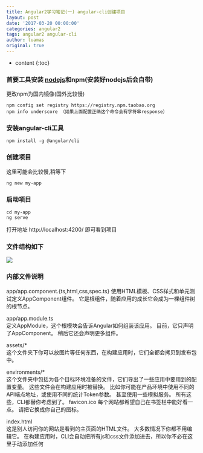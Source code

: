 ```yaml
---
title: Angular2学习笔记(一) angular-cli创建项目
layout: post
date: '2017-03-20 00:00:00'
categories: angular2
tags: angular2 angular-cli
author: luamas
original: true
---
```


* content
{:toc}

### 首要工具安装 [nodejs](https://nodejs.org/en/)和npm(安装好nodejs后会自带)
更改npm为国内镜像(国外比较慢)

```
npm config set registry https://registry.npm.taobao.org 
npm info underscore （如果上面配置正确这个命令会有字符串response）
```



### 安装angular-cli工具

```
npm install -g @angular/cli
```

### 创建项目
这里可能会比较慢,稍等下

```
ng new my-app
```
### 启动项目

```
cd my-app
ng serve
```
打开地址 http://localhost:4200/ 即可看到项目

### 文件结构如下
![](http://luamas.github.io/images/2017/03/20/file_structure.png)

### 内部文件说明

app/app.component.{ts,html,css,spec.ts}	
使用HTML模板、CSS样式和单元测试定义AppComponent组件。 它是根组件，随着应用的成长它会成为一棵组件树的根节点。

app/app.module.ts	
定义AppModule，这个根模块会告诉Angular如何组装该应用。 目前，它只声明了AppComponent。 稍后它还会声明更多组件。

assets/*	
这个文件夹下你可以放图片等任何东西，在构建应用时，它们全都会拷贝到发布包中。

environments/*	
这个文件夹中包括为各个目标环境准备的文件，它们导出了一些应用中要用到的配置变量。 这些文件会在构建应用时被替换。 比如你可能在产品环境中使用不同的API端点地址，或使用不同的统计Token参数。 甚至使用一些模拟服务。 所有这些，CLI都替你考虑到了。
favicon.ico	
每个网站都希望自己在书签栏中能好看一点。 请把它换成你自己的图标。

index.html	
这是别人访问你的网站是看到的主页面的HTML文件。 大多数情况下你都不用编辑它。 在构建应用时，CLI会自动把所有js和css文件添加进去，所以你不必在这里手动添加任何 <script> 或 <link> 标签。

main.ts	
这是应用的主要入口点。 使用JIT compiler编译器编译本应用，并启动，使其运行在浏览器中。 你还可以使用AOT compiler编译器，而不用修改任何代码 —— 只要给ng build 或 ng serve 传入 --aot 参数就可以了。

polyfills.ts	
不同的浏览器对Web标准的支持程度也不同。 填充库（polyfill）能帮我们把这些不同点进行标准化。 你只要使用core-js 和 zone.js通常就够了，不过你也可以查看浏览器支持指南以了解更多信息。

styles.css	
这里是你的全局样式。 大多数情况下，你会希望在组件中使用局部样式，以利于维护，不过那些会影响你整个应用的样式你还是需要集中存放在这里。

test.ts	
这是单元测试的主要入口点。 它有一些你不熟悉的自定义配置，不过你并不需要编辑这里的任何东西。

tsconfig.json	
TypeScript编译器的配置文件。


### 外部文件说明

e2e/*	
在e2e/下是端到端（End-to-End）测试。 它们不在src/下，是因为端到端测试实际上和应用是相互独立的，它只适用于测试你的应用而已。 这也就是为什么它会拥有自己的tsconfig.json。

node_modules/...	
Node.js创建了这个文件夹，并且把package.json中列举的所有第三方模块都放在其中。

.editorconfig	
给你的编辑器看的一个简单配置文件，它用来确保参与你项目的每个人都具有基本的编辑器配置。 大多数的编辑器都支持.editorconfig文件，详情参见 http://editorconfig.org 。

.gitignore	
一个Git的配置文件，用来确保某些自动生成的文件不会被提交到源码控制系统中。

angular-cli.json	
Angular-CLI的配置。 在这个文件中，你可以设置一系列默认值，还能配置当构件项目时应该排除哪些文件。 要了解更多，请参阅Angular-CLI的官方文档。

karma.conf.js	
给Karma的单元测试配置，当运行ng test时会用到它。

package.json	
npm配置文件，其中列出了项目使用到的第三方依赖包。 你还可以在这里添加自己的自定义脚本。

protractor.conf.js	
给Protractor使用的端到端测试配置文件，当运行ng e2e的时候会用到它。

README.md	
项目的基础文档，预先写入了CLI命令的信息。 别忘了用项目文档改进它，以便每个查看此仓库的人都能据此构建出你的应用。

tslint.json	
给TSLint和Codelyzer用的配置信息，当运行ng lint时会用到。 Lint功能可以帮你保持代码风格的统一。

